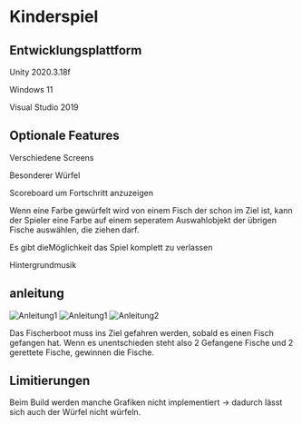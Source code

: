 # Kinderspiel
 
## Entwicklungsplattform
Unity 2020.3.18f

Windows 11

Visual Studio 2019

## Optionale Features
Verschiedene Screens

Besonderer Würfel

Scoreboard um Fortschritt anzuzeigen

Wenn eine Farbe gewürfelt wird von einem Fisch der schon im Ziel ist, kann der Spieler eine Farbe auf einem seperatem Auswahlobjekt der übrigen Fische auswählen, die ziehen darf.

Es gibt dieMöglichkeit das Spiel komplett zu verlassen

Hintergrundmusik

## anleitung
![Anleitung1](https://user-images.githubusercontent.com/72389865/215975185-5c17a078-fac8-471e-a716-8a75ee8ced73.jpg)
![Anleitung1](https://user-images.githubusercontent.com/72389865/215975260-a03e0dee-a4e6-49bb-bdf2-15381d565fce.jpg)
![Anleitung2](https://user-images.githubusercontent.com/72389865/215975305-9b16b9dd-0e02-408a-a6c5-77c8df6586bd.jpg)

Das Fischerboot muss ins Ziel gefahren werden, sobald es einen Fisch gefangen hat. Wenn es unentschieden steht also 2 Gefangene Fische und 2 gerettete Fische, gewinnen die Fische.

## Limitierungen

Beim Build werden manche Grafiken nicht implementiert -> dadurch lässt sich auch der Würfel nicht würfeln.


